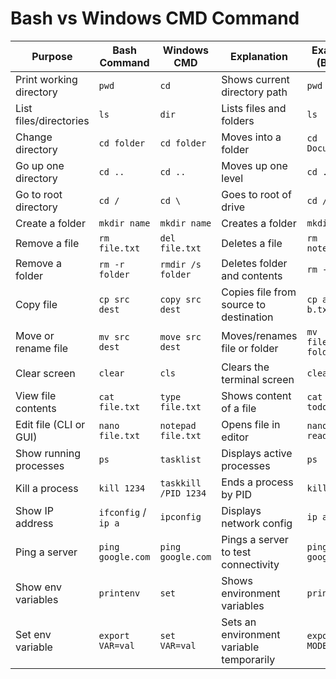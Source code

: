 # Bash vs Windows CMD Command

| Purpose                   | Bash Command           | Windows CMD           | Explanation                                          | Example (Bash)          | Example (Windows)        |
|---------------------------|------------------------|-----------------------|------------------------------------------------------|-------------------------|--------------------------|
| Print working directory   | `pwd`                  | `cd`                  | Shows current directory path                         | `pwd`                   | `cd`                     |
| List files/directories    | `ls`                   | `dir`                 | Lists files and folders                              | `ls`                    | `dir`                    |
| Change directory          | `cd folder`            | `cd folder`           | Moves into a folder                                  | `cd Documents`          | `cd Documents`           |
| Go up one directory       | `cd ..`                | `cd ..`               | Moves up one level                                   | `cd ..`                 | `cd ..`                  |
| Go to root directory      | `cd /`                 | `cd \`                | Goes to root of drive                                | `cd /`                  | `cd \`                   |
| Create a folder           | `mkdir name`           | `mkdir name`          | Creates a folder                                     | `mkdir test`            | `mkdir test`             |
| Remove a file             | `rm file.txt`          | `del file.txt`        | Deletes a file                                       | `rm notes.txt`          | `del notes.txt`          |
| Remove a folder           | `rm -r folder`         | `rmdir /s folder`     | Deletes folder and contents                          | `rm -r logs`            | `rmdir /s logs`          |
| Copy file                 | `cp src dest`          | `copy src dest`       | Copies file from source to destination               | `cp a.txt b.txt`        | `copy a.txt b.txt`       |
| Move or rename file       | `mv src dest`          | `move src dest`       | Moves/renames file or folder                         | `mv file.txt folder/`   | `move file.txt folder\`  |
| Clear screen              | `clear`                | `cls`                 | Clears the terminal screen                           | `clear`                 | `cls`                    |
| View file contents        | `cat file.txt`         | `type file.txt`       | Shows content of a file                              | `cat todo.txt`          | `type todo.txt`          |
| Edit file (CLI or GUI)    | `nano file.txt`        | `notepad file.txt`    | Opens file in editor                                 | `nano readme.md`        | `notepad readme.md`      |
| Show running processes    | `ps`                   | `tasklist`            | Displays active processes                            | `ps`                    | `tasklist`               |
| Kill a process            | `kill 1234`            | `taskkill /PID 1234`  | Ends a process by PID                                | `kill 1234`             | `taskkill /PID 1234`     |
| Show IP address           | `ifconfig` / `ip a`    | `ipconfig`            | Displays network config                              | `ip a`                  | `ipconfig`               |
| Ping a server             | `ping google.com`      | `ping google.com`     | Pings a server to test connectivity                  | `ping google.com`       | `ping google.com`        |
| Show env variables        | `printenv`             | `set`                 | Shows environment variables                          | `printenv`              | `set`                    |
| Set env variable          | `export VAR=val`       | `set VAR=val`         | Sets an environment variable temporarily             | `export MODE=dev`       | `set MODE=dev`           |
